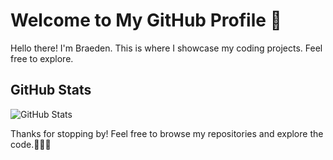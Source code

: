 # Welcome to My GitHub Profile 👋

Hello there! I'm Braeden. This is where I showcase my coding projects. Feel free to explore.

## GitHub Stats

![GitHub Stats](https://github-readme-stats.vercel.app/api?username=ShidlyWits&show_icons=true)

Thanks for stopping by! Feel free to browse my repositories and explore the code.👩‍💻🚀
